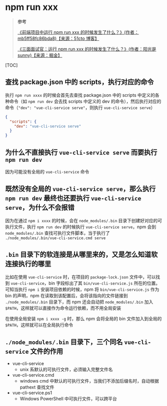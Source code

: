 <!--
 * @Author: yaohebin
 * @Date: 2022-06-06 08:26:53
 * @LastEditTime: 2022-08-05 08:34:00
 * @LastEditors: yaohebin
 * @Description: npm run xxx
-->

# npm run xxx

> **参考**
>
> [《前端项目中运行 npm run xxx 的时候发生了什么？》(作者：mb5ff58fc86bda8)【来源：51cto 博客】](https://blog.51cto.com/u_15077533/4531157)
>
> [《三面面试官：运行 npm run xxx 的时候发生了什么？》(作者：阳光是 sunny)【来源：掘金】](https://juejin.cn/post/7078924628525056007)

[TOC]

## 查找 package.json 中的 scripts，执行对应的命令

执行 `npm run xxxx` 的时候会首先去查找 package.json 中的 scripts 中定义的各种命令（如 `npm run dev` 会去找 scripts 中定义的 dev 的命令），然后执行对应的命令（`"dev": "vue-cli-service serve"`，则执行 `vue-cli-service serve`）

```json
{
  "scripts": {
    "dev": "vue-cli-service serve"
  }
}
```

## 为什么不直接执行 `vue-cli-service serve` 而要执行 `npm run dev`

因为可能没有全局的 `vue-cli-service` 命令

## 既然没有全局的 `vue-cli-service serve`，那么执行 `npm run dev` 最终也还要执行 `vue-cli-service serve`，为什么不会报错

因为在通过 `npm i xxxx` 的时候，会在 `node_modules/.bin` 目录下创建好对应的可执行文件，执行 `npm run dev` 的时候执行 `vue-cli-service serve`，npm 会到 `node_modules/.bin` 查找可执行文件脚本，当于执行了 `./node_modules/.bin/vue-cli-service.cmd serve`

## `.bin` 目录下的软连接是从哪里来的，又是怎么知道软连接执行的哪里

比如在使用 `vue-cli-service` 时，在项目的 `package-lock.json` 文件中，可以找到 `vue-cli-service`，bin 字段标出了其 `bin/vue-cli-service.js` 所在的位置。可知当执行 `npm i` 安装项目依赖的时候，npm 将 `bin/vue-cli-service.js` 作为 bin 的声明，npm 在读取到该配置后，会将该指向的文件链接到 `./node_modules/.bin` 目录下，而 npm 还会自动把 `node_modules/.bin` 加入 `$PATH`，这样就可以直接作为命令运行依赖，而不用全局安装

在使用全局安装 `npm i xxxx -g` 时，那么 npm 会将全局的 bin 文件加入到全局的 `$PATH`，这样就可以在全局执行命令

## `./node_modules/.bin` 目录下，三个同名 `vue-cli-service` 文件的作用

- vue-cli-service
  - unix 系默认的可执行文件，必须输入完整文件名
- vue-cli-service.cmd
  - windows cmd 中默认的可执行文件，当我们不添加后缀名时，自动根据 pathext 查找文件
- vue-cli-service.ps1
  - Windows PowerShell 中可执行文件，可以跨平台
